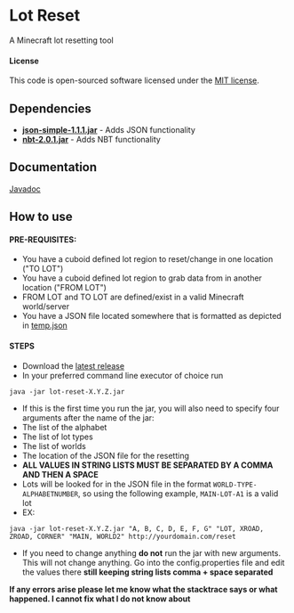 # Lot Reset

A Minecraft lot resetting tool

#### License

This code is open-sourced software licensed under the [MIT license](http://opensource.org/licenses/MIT).

## Dependencies

+ **[json-simple-1.1.1.jar](https://github.com/fangyidong/json-simple)** - Adds JSON functionality
+ **[nbt-2.0.1.jar](https://github.com/seanboyy/NBT)** - Adds NBT functionality

## Documentation

[Javadoc](https://seanboyy.github.io/doc/LotReset/index.html)

## How to use

#### PRE-REQUISITES:

+ You have a cuboid defined lot region to reset/change in one location ("TO LOT")
+ You have a cuboid defined lot region to grab data from in another location ("FROM LOT")
+ FROM LOT and TO LOT are defined/exist in a valid Minecraft world/server
+ You have a JSON file located somewhere that is formatted as depicted in [temp.json](https://github.com/Promethia/LotReset/blob/master/temp.json) 

#### STEPS
+ Download the [latest release](https://github.com/Promethia/LotReset/releases)
+ In your preferred command line executor of choice run
```
java -jar lot-reset-X.Y.Z.jar
```
+ If this is the first time you run the jar, you will also need to specify four arguments after the name of the jar:
+ The list of the alphabet
+ The list of lot types
+ The list of worlds
+ The location of the JSON file for the resetting
+ **ALL VALUES IN STRING LISTS MUST BE SEPARATED BY A COMMA AND THEN A SPACE**
+ Lots will be looked for in the JSON file in the format `WORLD-TYPE-ALPHABETNUMBER`, so using the following example, `MAIN-LOT-A1` is a valid lot
+ EX:
```
java -jar lot-reset-X.Y.Z.jar "A, B, C, D, E, F, G" "LOT, XROAD, ZROAD, CORNER" "MAIN, WORLD2" http://yourdomain.com/reset
```
+ If you need to change anything **do not** run the jar with new arguments. This will not change anything. Go into the config.properties file and edit the values there **still keeping string lists comma + space separated**

**If any errors arise please let me know what the stacktrace says or what happened. I cannot fix what I do not know about**
